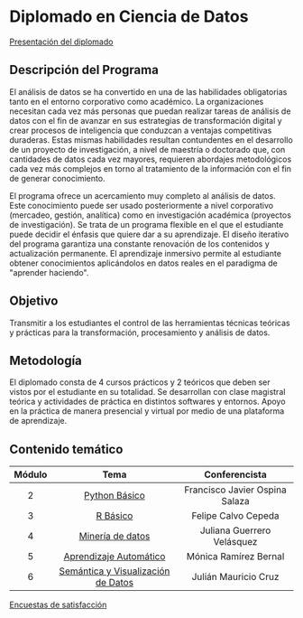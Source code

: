 # Diplomado en Ciencia de Datos

[Presentación del diplomado](https://github.com/gtzambranop/UN_2020_2/blob/develop/DCD/diplomado_en_ciencia_de_datos.pdf)

## Descripción del Programa

El análisis de datos se ha convertido en una de las habilidades obligatorias tanto
en el entorno corporativo como académico. La organizaciones necesitan cada vez más
personas que puedan realizar tareas de análisis de datos con el fin de avanzar en
sus estrategias de transformación digital y crear procesos de inteligencia que
conduzcan a ventajas competitivas duraderas. Estas mismas habilidades resultan
contundentes en el desarrollo de un proyecto de investigación, a nivel de maestría
o doctorado que, con cantidades de datos cada vez mayores, requieren abordajes
metodológicos cada vez más complejos en torno al tratamiento de la información con
el fin de generar conocimiento.

El programa ofrece un acercamiento muy completo al análisis de datos. Este
conocimiento puede ser usado posteriormente a nivel corporativo (mercadeo,
gestión, analítica) como en investigación académica (proyectos de investigación).
Se trata de un programa flexible en el que el estudiante puede decidir el énfasis
que quiere dar a su aprendizaje.
El diseño iterativo del programa garantiza una constante renovación de los
contenidos y actualización permanente. El aprendizaje inmersivo permite al
estudiante obtener conocimientos aplicándolos en datos reales en el paradigma de
"aprender haciendo".

## Objetivo

Transmitir a los estudiantes el control de las herramientas técnicas teóricas y
prácticas para la transformación, procesamiento y análisis de datos.

## Metodología

El diplomado consta de 4 cursos prácticos y 2 teóricos que deben ser vistos por el
estudiante en su totalidad. Se desarrollan con clase magistral teórica y
actividades de práctica en distintos softwares y entornos. Apoyo en la práctica de
manera presencial y virtual por medio de una plataforma de aprendizaje.

## Contenido temático

| Módulo	|	Tema	|	Conferencista	|
|	:--:	|	:--:	|	:--:	|
|	2	|	[Python Básico](module_2/basic_python.md)	|	Francisco Javier Ospina Salaza	|
|	3	|	[R Básico](module_3/basic_r.md)	|	Felipe Calvo Cepeda	|
| 4	|	[Minería de datos](module_4/data_mining.md)	|	Juliana Guerrero Velásquez	|
| 5	|	[Aprendizaje Automático](module_5/information.md)	|	Mónica Ramírez Bernal	|
| 6 | [Semántica y Visualización de Datos](module_6/information.md) | Julián Mauricio Cruz |

[Encuestas de satisfacción](polls/satisfaction_surveys.html)